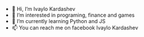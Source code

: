 - 👋 Hi, I’m Ivaylo Kardashev
- 👀 I’m interested in programing, finance and games
- 🌱 I’m currently learning Python and JS
- 📫 You can reach me on facebook Ivaylo Kardashev

<!---
KirukaFukamo/KirukaFukamo is a ✨ special ✨ repository because its `README.md` (this file) appears on your GitHub profile.
You can click the Preview link to take a look at your changes.
--->
